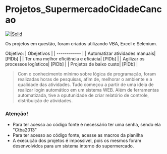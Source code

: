# Projetos_SupermercadoCidadeCancao

[![|Solid](https://encrypted-tbn0.gstatic.com/images?q=tbn%3AANd9GcSph1mWokPFvrXwl_rV2MRI_ox_FfD1WewMvuokemZrRg2tghAB)](https://nodesource.com/products/nsolid)

Os projetos em questão, foram criados utilizando VBA, Excel e Selenium.

Objetivo:
| Obejetivos |
| ------------ |
| Automatizar atividades manuais| [PlDb] |
| Ter uma melhor eficiência e eficácia| [PlDb] |
| Agilizar os processos logísticos| [PlDb] |
| Projetos de baixo custo| [PlDb] |

> Com o conhecimento mínimo sobre lógica de programação, foram realizadas 
> horas de pesquisas, afim de, melhorar o ambiente e a qualidade das atividades.
>  Tudo começou a partir de uma ideia de realizar login automático em um sistema WEB. Além de ferramentas automatizada, tive a oputunidade de criar relatório de controle, distribuição de atividades.

### Atenção!

* Para ter acesso ao código fonte é necessário ter uma senha, sendo ela "Ctba2013"
* Para ter acesso ao código fonte, acesse as macros da planilha
* A execução dos projetos é impossivel, pois os mesmos foram desenvolvidos para um sistema interno do supermercado.
